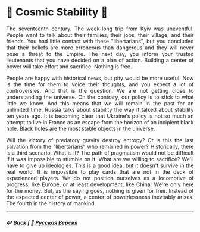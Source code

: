 # 🌌 Cosmic Stability 🌌
<p align="justify">The seventeenth century. The week-long trip from Kyiv was uneventful. People want to talk about their families, their jobs, their village, and their friends. You had little contact with these "libertarians", but you concluded that their beliefs are more erroneous than dangerous and they will never pose a threat to the Empire. The next day, you inform your trusted lieutenants that you have decided on a plan of action. Building a center of power will take effort and sacrifice. Nothing is free.</p>

<p align="justify">People are happy with historical news, but pity would be more useful. Now is the time for them to voice their thoughts, and you expect a lot of controversies. And that is the question. We are not getting close to understanding the universe. On the contrary, our policy is to stick to what little we know. And this means that we will remain in the past for an unlimited time. Russia talks about stability the way it talked about stability ten years ago. It is becoming clear that Ukraine's policy is not so much an attempt to live in France as an escape from the horizon of an incipient black hole. Black holes are the most stable objects in the universe.</p>

<p align="justify">Will the victory of predatory gravity destroy entropy? Or is this the last salvation from the "libertarians" who remained in power? Historically, there is a third scenario. What is it? The path of pragmatism would not be difficult if it was impossible to stumble on it. What are we willing to sacrifice? We'll have to give up ideologies. This is a good idea, but it doesn't survive in the real world. It is impossible to play cards that are not in the deck of experienced players. We do not position ourselves as a locomotive of progress, like Europe, or at least development, like China. We're only here for the money. But, as the saying goes, nothing is given for free. Instead of the expected center of power, a center of powerlessness inevitably arises. The fourth in the history of mankind.</p>

***

##### ↩️ [Back](index.md) | 🌻 [Русская Версия](stability-2.md) 
